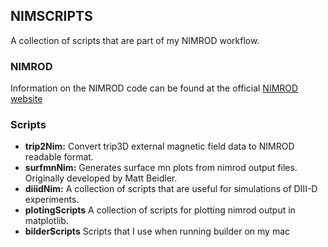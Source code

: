 ## NIMSCRIPTS
A collection of scripts that are part of my NIMROD workflow. 

### NIMROD 
Information on the NIMROD code can be found at the official [NIMROD website](https://nimrodteam.org/)

### Scripts
 - **trip2Nim:** Convert trip3D external magnetic field data to NIMROD readable format.
 - **surfmnNim:** Generates surface mn plots from nimrod output files. Originally developed by Matt Beidler. 
 - **diiidNim:** A collection of scripts that are useful for simulations of DIII-D experiments.
 - **plotingScripts** A collection of scripts for plotting nimrod output in matplotlib.
 - **bilderScripts** Scripts that I use when running builder on my mac